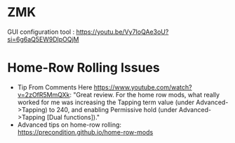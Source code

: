 # ZMK
GUI configuration tool : https://youtu.be/Vy7IoQAe3oU?si=6g6aQ5EW9DlpOQjM

# Home-Row Rolling Issues

- Tip From Comments Here https://www.youtube.com/watch?v=2zOfR5MmQXk: "Great review. For the home
  row mods, what really worked for me was increasing the Tapping term value (under
  Advanced->Tapping) to 240, and enabling Permissive hold (under Advanced->Tapping [Dual
  functions])."
- Advanced tips on home-row rolling: https://precondition.github.io/home-row-mods
